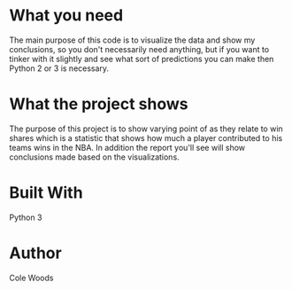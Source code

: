 # What you need
The main purpose of this code is to visualize the data and show my conclusions, so you don't necessarily need anything, but if you want to tinker with it slightly and see what sort of predictions you can make then Python 2 or 3 is necessary.
# What the project shows
The purpose of this project is to show varying point of as they relate to win shares which is a statistic that shows how much a player contributed to his teams wins in the NBA.
In addition the report you'll see will show conclusions made based on the visualizations.
# Built With
Python 3
# Author
Cole Woods
